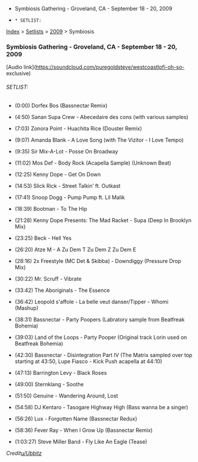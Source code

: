   * Symbiosis Gathering - Groveland, CA - September 18 - 20, 2009
  *     * SETLIST:

[Index](https://www.reddit.com/r/bassnectar/wiki/index) >
[Setlists](https://www.reddit.com/r/bassnectar/wiki/interactive/setlists) >
[2009](https://www.reddit.com/r/bassnectar/wiki/interactive/setlists/2009) >
Symbiosis

### Symbiosis Gathering - Groveland, CA - September 18 - 20, 2009

[Audio link](https://soundcloud.com/puregoldsteve/westcoastlofi-oh-so-
exclusive)

###### SETLIST:

  * (0:00) Dorfex Bos (Bassnectar Remix)

  * (4:50) Saпan Supa Crew - Abecedaire des cons (with various samples)

  * (7:03) Zonora Point - Huachita Rice (Douster Remix)

  * (9:07) Amanda Blank - A Love Song (with The Vizitor - I Love Tempo)

  * (9:35) Sir Mix-A-Lot - Posse On Broadway

  * (11:02) Mos Def - Body Rock (Acapella Sample) (Unknown Beat)

  * (12:25) Kenny Dope - Get On Down

  * (14:53) Slick Rick - Street Talkin’ ft. Outkast

  * (17:41) Snoop Dogg - Pump Pump ft. Lil Malik

  * (18:39) Bootman - To The Hip

  * (21:28) Kenny Dope Presents: The Mad Racket - Supa (Deep In Brooklyn Mix)

  * (23:25) Beck - Hell Yes

  * (26:20) Atze M - A Zu Dem T Zu Dem Z Zu Dem E

  * (28:16) 2x Freestyle (MC Det & Skibba) - Downdiggy (Pressure Drop Mix)

  * (30:22) Mr. Scruff - Vibrate

  * (33:42) The Aboriginals - The Essence

  * (36:42) Leopold s'affole - La belle veut danser/Tipper - Whomi (Mashup)

  * (38:31) Bassnectar - Party Poopers (Labratory sample from Beatfreak Bohemia)

  * (39:03) Land of the Loops - Party Pooper (Original track Lorin used on Beatfreak Bohemia)

  * (42:30) Bassnectar - Disintegration Part IV (The Matrix sampled over top starting at 43:50, Lupe Fiasco - Kick Push acapella at 44:10)

  * (47:13) Barrington Levy - Black Roses

  * (49:00) Sternklang - Soothe

  * (51:50) Genuine - Wandering Around, Lost

  * (54:58) DJ Kentaro - Tasogare Highway High (Bass wanna be a singer)

  * (56:26) Lux - Forgotten Name (Bassnectar Redux)

  * (58:36) Fever Ray - When I Grow Up (Bassnectar Remix)

  * (1:03:27) Steve Miller Band - Fly Like An Eagle (Tease)

_Credit[u/Ubbitz](/u/Ubbitz)_

